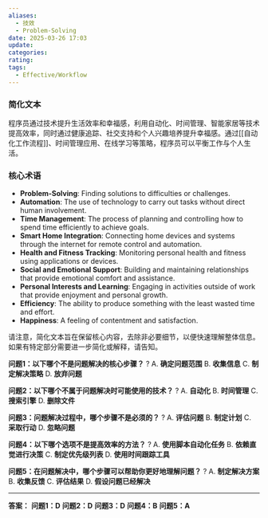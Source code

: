 ```yaml
---
aliases:
  - 技效
  - Problem-Solving
date: 2025-03-26 17:03
update: 
categories: 
rating: 
tags:
  - Effective/Workflow
---
```


### 简化文本

程序员通过技术提升生活效率和幸福感，利用自动化、时间管理、智能家居等技术提高效率，同时通过健康追踪、社交支持和个人兴趣培养提升幸福感。通过[[自动化工作流程]]、时间管理应用、在线学习等策略，程序员可以平衡工作与个人生活。

### 核心术语

- **Problem-Solving**: Finding solutions to difficulties or challenges.
- **Automation**: The use of technology to carry out tasks without direct human involvement.
- **Time Management**: The process of planning and controlling how to spend time efficiently to achieve goals.
- **Smart Home Integration**: Connecting home devices and systems through the internet for remote control and automation.
- **Health and Fitness Tracking**: Monitoring personal health and fitness using applications or devices.
- **Social and Emotional Support**: Building and maintaining relationships that provide emotional comfort and assistance.
- **Personal Interests and Learning**: Engaging in activities outside of work that provide enjoyment and personal growth.
- **Efficiency**: The ability to produce something with the least wasted time and effort.
- **Happiness**: A feeling of contentment and satisfaction.

请注意，简化文本旨在保留核心内容，去除非必要细节，以便快速理解整体信息。如果有特定部分需要进一步简化或解释，请告知。

**问题1：以下哪个不是问题解决的核心步骤？**
?
A. **确定问题范围**
B. **收集信息**
C. **制定解决策略**
D. **放弃问题**

**问题2：以下哪个不属于问题解决时可能使用的技术？**
?
A. **自动化**
B. **时间管理**
C. **搜索引擎**
D. **删除文件**

**问题3：问题解决过程中，哪个步骤不是必须的？**
?
A. **评估问题**
B. **制定计划**
C. **采取行动**
D. **忽略问题**

**问题4：以下哪个选项不是提高效率的方法？**
?
A. **使用脚本自动化任务**
B. **依赖直觉进行决策**
C. **制定优先级列表**
D. **使用时间跟踪工具**

**问题5：在问题解决中，哪个步骤可以帮助你更好地理解问题？**
?
A. **制定解决方案**
B. **收集反馈**
C. **评估结果**
D. **假设问题已经解决**

---

**答案：**
**问题1：D**
**问题2：D**
**问题3：D**
**问题4：B**
**问题5：A**
